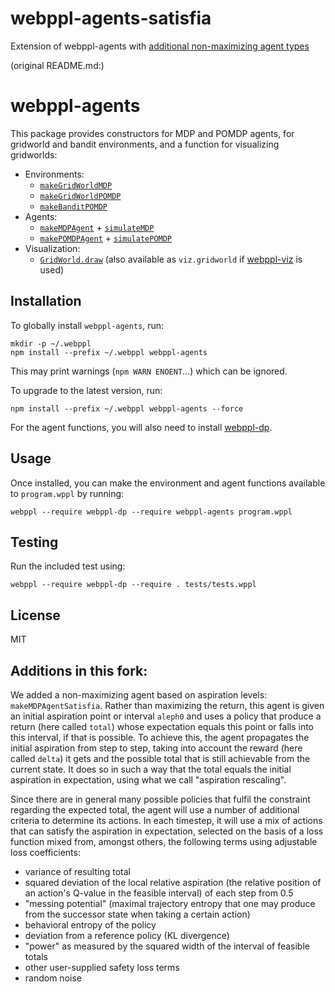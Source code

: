 # webppl-agents-satisfia

Extension of webppl-agents with [additional non-maximizing agent types](/src/agents/makeMDPAgentSatisfia.wppl)

(original README.md:)

# webppl-agents

This package provides constructors for MDP and POMDP agents, for gridworld and bandit environments, and a function for visualizing gridworlds:

- Environments:
  - [`makeGridWorldMDP`](https://github.com/agentmodels/webppl-agents/blob/master/src/environments/makeGridWorldMDP.wppl)
  - [`makeGridWorldPOMDP`](https://github.com/agentmodels/webppl-agents/blob/master/src/environments/makeGridWorldPOMDP.wppl)
  - [`makeBanditPOMDP`](https://github.com/agentmodels/webppl-agents/blob/master/src/environments/makeBanditPOMDP.wppl)
- Agents:
  - [`makeMDPAgent`](https://github.com/agentmodels/webppl-agents/blob/master/src/agents/makeMDPAgent.wppl) + [`simulateMDP`](https://github.com/agentmodels/webppl-agents/blob/master/src/simulation/simulateMDP.wppl)
  - [`makePOMDPAgent`](https://github.com/agentmodels/webppl-agents/blob/master/src/agents/makePOMDPAgent.wppl) + [`simulatePOMDP`](https://github.com/agentmodels/webppl-agents/blob/master/src/simulation/simulatePOMDP.wppl)
- Visualization:
  - [`GridWorld.draw`](https://github.com/agentmodels/webppl-agents/blob/master/src/visualization/gridworld.js) (also available as `viz.gridworld` if [webppl-viz](https://github.com/probmods/webppl-viz) is used)

## Installation

To globally install `webppl-agents`, run:

    mkdir -p ~/.webppl
    npm install --prefix ~/.webppl webppl-agents

This may print warnings (`npm WARN ENOENT`...) which can be ignored.

To upgrade to the latest version, run:

    npm install --prefix ~/.webppl webppl-agents --force

For the agent functions, you will also need to install [webppl-dp](https://github.com/stuhlmueller/webppl-dp).

## Usage

Once installed, you can make the environment and agent functions available to `program.wppl` by running:

    webppl --require webppl-dp --require webppl-agents program.wppl

## Testing

Run the included test using:

    webppl --require webppl-dp --require . tests/tests.wppl

## License

MIT

## Additions in this fork:

We added a non-maximizing agent based on aspiration levels: `makeMDPAgentSatisfia`.
Rather than maximizing the return, this agent is given an initial aspiration point or interval `aleph0` and uses a policy that produce a return (here called `total`) whose expectation equals this point or falls into this interval, if that is possible.
To achieve this, the agent propagates the initial aspiration from step to step, taking into account the reward (here called `delta`) it gets and the possible total that is still achievable from the current state. It does so in such a way that the total equals the initial aspiration in expectation, using what we call "aspiration rescaling". 

Since there are in general many possible policies that fulfil the constraint regarding the expected total, the agent will use a number of additional criteria to determine its actions.
In each timestep, it will use a mix of actions that can satisfy the aspiration in expectation, selected on the basis of a loss function mixed from, amongst others, the following terms using adjustable loss coefficients:
- variance of resulting total
- squared deviation of the local relative aspiration (the relative position of an action's Q-value in the feasible interval) of each step from 0.5
- "messing potential" (maximal trajectory entropy that one may produce from the successor state when taking a certain action)
- behavioral entropy of the policy
- deviation from a reference policy (KL divergence)
- "power" as measured by the squared width of the interval of feasible totals
- other user-supplied safety loss terms
- random noise

